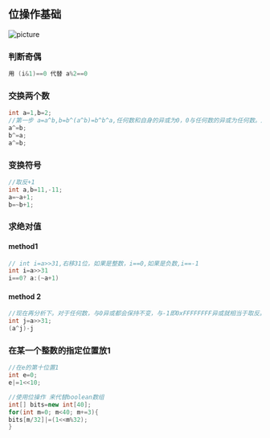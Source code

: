 ## 位操作基础
![picture](http://static.oschina.net/uploads/space/2015/0510/142121_eD1A_120166.png)
### 判断奇偶
```java 
用 (i&1)==0 代替 a%2==0
```
### 交换两个数
```java
int a=1,b=2;
//第一步 a=a^b,b=b^(a^b)=b^b^a,任何数和自身的异或为0，0与任何数的异或为任何数。所以结果为b=a,最后a=a^b=a^b^a=b.
a^=b;
b^=a;
a^=b;
```
### 变换符号
```java
//取反+1
int a,b=11,-11;
a=~a+1;
b=~b+1;
```
### 求绝对值
#### method1
```java
// int i=a>>31,右移31位，如果是整数，i==0,如果是负数,i==-1
int i=a>>31
i==0? a:(~a+1)
```
#### method 2
```java 
//现在再分析下。对于任何数，与0异或都会保持不变，与-1即0xFFFFFFFF异或就相当于取反。因此，a与i异或后再减i（因为i为0或-1，所以减i即是要么加0要么加1）也可以得到绝对值。所以可以对上面代码优化下：
int j=a>>31;
(a^j)-j
```
### 在某一个整数的指定位置放1
```java
//在e的第十位置1
int e=0;
e|=1<<10;
```
```java
//使用位操作 来代替boolean数组
int[] bits=new int[40];
for(int m=0; m<40; m+=3){
bits[m/32]|=(1<<m%32);
}

